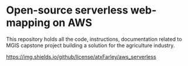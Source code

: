 # Open-source serverless web-mapping on AWS

This repository holds all the code, instructions, documentation related to MGIS capstone project building a solution for the agriculture industry. 



https://img.shields.io/github/license/atxFarley/aws_serverless
